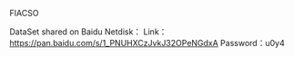 FIACSO

DataSet shared on Baidu Netdisk：
Link：https://pan.baidu.com/s/1_PNUHXCzJvkJ32OPeNGdxA 
Password：u0y4
